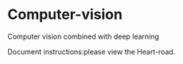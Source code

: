 # Computer-vision
Computer vision combined with deep learning

Document instructions:please view the Heart-road.
